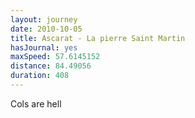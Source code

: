 ```yaml
---
layout: journey
date: 2010-10-05
title: Ascarat - La pierre Saint Martin
hasJournal: yes
maxSpeed: 57.6145152
distance: 84.49056
duration: 408
---
```

Cols are hell